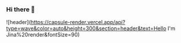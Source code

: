 ### Hi there 👋

![header](https://capsule-render.vercel.app/api?type=wave&color=auto&height=300&section=header&text=Hello I'm Jina%20render&fontSize=90)

